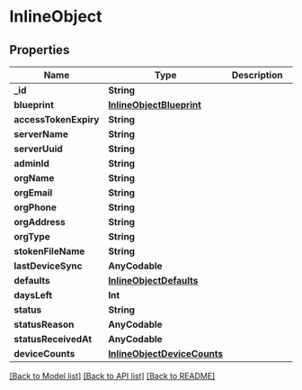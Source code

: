 # InlineObject

## Properties
Name | Type | Description | Notes
------------ | ------------- | ------------- | -------------
**_id** | **String** |  | [optional] 
**blueprint** | [**InlineObjectBlueprint**](InlineObjectBlueprint.md) |  | [optional] 
**accessTokenExpiry** | **String** |  | [optional] 
**serverName** | **String** |  | [optional] 
**serverUuid** | **String** |  | [optional] 
**adminId** | **String** |  | [optional] 
**orgName** | **String** |  | [optional] 
**orgEmail** | **String** |  | [optional] 
**orgPhone** | **String** |  | [optional] 
**orgAddress** | **String** |  | [optional] 
**orgType** | **String** |  | [optional] 
**stokenFileName** | **String** |  | [optional] 
**lastDeviceSync** | **AnyCodable** |  | [optional] 
**defaults** | [**InlineObjectDefaults**](InlineObjectDefaults.md) |  | [optional] 
**daysLeft** | **Int** |  | [optional] 
**status** | **String** |  | [optional] 
**statusReason** | **AnyCodable** |  | [optional] 
**statusReceivedAt** | **AnyCodable** |  | [optional] 
**deviceCounts** | [**InlineObjectDeviceCounts**](InlineObjectDeviceCounts.md) |  | [optional] 

[[Back to Model list]](../README.md#documentation-for-models) [[Back to API list]](../README.md#documentation-for-api-endpoints) [[Back to README]](../README.md)


